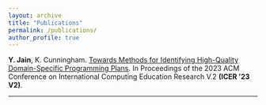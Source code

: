 ```yaml
---
layout: archive
title: "Publications"
permalink: /publications/
author_profile: true
---
```


<!-- {% if author.googlescholar %}
  You can also find my articles on <u><a href="{{author.googlescholar}}">my Google Scholar profile</a>.</u>
{% endif %}

{% include base_path %}

{% for post in site.publications reversed %}
  {% include archive-single.html %}
{% endfor %} -->

**Y. Jain**, K. Cunningham. [Towards Methods for Identifying High-Quality Domain-Specific Programming Plans](https://dl.acm.org/doi/10.1145/3568812.3603478). In Proceedings of the 2023 ACM Conference on International Computing Education Research V.2 **(ICER ’23 V2)**.

---

